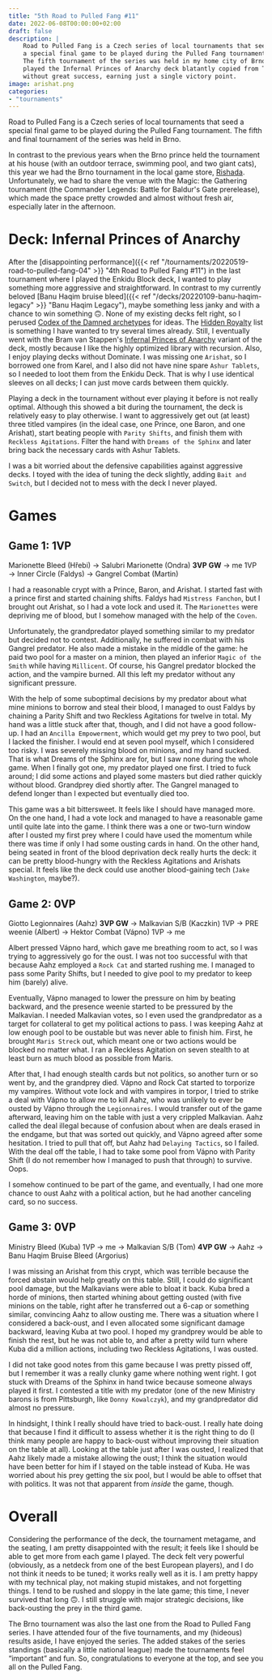 ```yaml
---
title: "5th Road to Pulled Fang #11"
date: 2022-06-08T00:00:00+02:00
draft: false
description: |
    Road to Pulled Fang is a Czech series of local tournaments that seed
    a special final game to be played during the Pulled Fang tournament.
    The fifth tournament of the series was held in my home city of Brno. I
    played the Infernal Princes of Anarchy deck blatantly copied from TWDA
    without great success, earning just a single victory point.
image: arishat.png
categories:
- "tournaments"
---
```


Road to Pulled Fang is a Czech series of local tournaments that seed a special
final game to be played during the Pulled Fang tournament. The fifth and final
tournament of the series was held in Brno.

In contrast to the previous years when the Brno prince held the tournament at
his house (with an outdoor terrace, swimming pool, and two giant cats), this year
we had the Brno tournament in the local game store, [Rishada](https://www.rishada.cz/turnaje).
Unfortunately, we had to share the venue with the Magic: the Gathering tournament
(the Commander Legends: Battle for Baldur's Gate prerelease), which made the
space pretty crowded and almost without fresh air, especially later in the
afternoon.

# Deck: Infernal Princes of Anarchy

After the [disappointing performance]({{< ref "/tournaments/20220519-road-to-pulled-fang-04" >}} "4th Road to Pulled Fang #11")
in the last tournament where I played the Enkidu Block deck, I wanted to play
something more aggressive and straightforward. In contrast to my currently
beloved [Banu Haqim bruise bleed]({{< ref "/decks/20220109-banu-haqim-legacy" >}} "Banu Haqim Legacy"),
maybe something less janky and with a chance to win something 🙃. None
of my existing decks felt right, so I perused [Codex of the Damned archetypes](https://codex-of-the-damned.org)
for ideas. The [Hidden Royalty](https://codex-of-the-damned.org/en/archetypes/neonate/hidden-royalty.html)
list is something I have wanted to try several times already. Still, I eventually
went with the Bram van Stappen's [Infernal Princes of Anarchy](https://www.vekn.net/forum/event-reports-and-twd/79467-twd-belgian-national-championship-2021-brussels-6-11-2021)
variant of the deck, mostly because I like the highly optimized library with
recursion. Also, I enjoy playing decks without Dominate. I was missing one
`Arishat`, so I borrowed one from Karel, and I also did not have nine spare
`Ashur Tablets`, so I needed to loot them from the Enkidu Deck. That is why I use
identical sleeves on all decks; I can just move cards between them quickly.

Playing a deck in the tournament without ever playing it before is not really
optimal. Although this showed a bit during the tournament, the deck is relatively
easy to play otherwise. I want to aggressively get out (at least) three titled
vampires (in the ideal case, one Prince, one Baron, and one Arishat), start
beating people with `Parity Shifts`, and finish them with `Reckless Agitations`.
Filter the hand with `Dreams of the Sphinx` and later bring back the necessary cards
with Ashur Tablets.

I was a bit worried about the defensive capabilities against aggressive decks. I
toyed with the idea of tuning the deck slightly, adding `Bait and Switch`, but I
decided not to mess with the deck I never played.

# Games

## Game 1: 1VP

Marionette Bleed (Hřebi) →️ Salubri Marionette (Ondra) **3VP GW** →️ me 1VP →️ Inner Circle (Faldys) →️ Gangrel Combat (Martin)

I had a reasonable crypt with a Prince, Baron, and Arishat. I started fast with
a prince first and started chaining shifts. Faldys had `Mistress Fanchon`, but I
brought out Arishat, so I had a vote lock and used it. The `Marionettes` were
depriving me of blood, but I somehow managed with the help of the `Coven`.

Unfortunately, the grandpredator played something similar to my predator
but decided not to contest. Additionally, he suffered in combat with his Gangrel
predator. He also made a mistake in the middle of the game: he paid two pool
for a master on a minion, then played an inferior `Magic of the Smith` while having
`Millicent`. Of course, his Gangrel predator blocked the action, and the vampire
burned. All this left my predator without any significant pressure.

With the help of some suboptimal decisions by my predator about what mine minions
to borrow and steal their blood, I managed to oust Faldys by chaining a Parity
Shift and two Reckless Agitations for twelve in total. My hand was a little stuck
after that, though, and I did not have a good follow-up. I had an `Ancilla
Empowerment`, which would get my prey to two pool, but I lacked the finisher. I
would end at seven pool myself, which I considered too risky. I was severely
missing blood on minions, and my hand sucked. That is what Dreams of the Sphinx
are for, but I saw none during the whole game. When I finally got one, my
predator played one first. I tried to fuck around; I did some actions and played
some masters but died rather quickly without blood. Grandprey died shortly
after. The Gangrel managed to defend longer than I expected but eventually died too.

This game was a bit bittersweet. It feels like I should have managed more. On
the one hand, I had a vote lock and managed to have a reasonable game until
quite late into the game. I think there was a one or two-turn window after I
ousted my first prey where I could have used the momentum while there was time
if only I had some ousting cards in hand. On the other hand, being seated
in front of the blood deprivation deck really hurts the deck: it can be pretty
blood-hungry with the Reckless Agitations and Arishats special. It feels like
the deck could use another blood-gaining tech (`Jake Washington`, maybe?).

## Game 2: 0VP

Giotto Legionnaires (Aahz) **3VP GW** →️ Malkavian S/B (Kaczkin) 1VP →️ PRE weenie (Albert) →️ Hektor Combat (Vápno) 1VP →️ me

Albert pressed Vápno hard, which gave me breathing room to act, so I was trying
to aggressively go for the oust. I was not too successful with that because
Aahz employed a `Rock Cat` and started rushing me. I managed to pass some Parity
Shifts, but I needed to give pool to my predator to keep him (barely) alive.

Eventually, Vápno managed to lower the pressure on him by beating backward, and
the presence weenie started to be pressured by the Malkavian. I needed Malkavian
votes, so I even used the grandpredator as a target for collateral to get my
political actions to pass. I was keeping Aahz at low enough pool to be oustable
but was never able to finish him. First, he brought `Maris Streck` out, which meant
one or two actions would be blocked no matter what. I ran a Reckless Agitation on
seven stealth to at least burn as much blood as possible from Maris.

After that, I had enough stealth cards but not politics, so another turn or so
went by, and the grandprey died. Vápno and Rock Cat started to torporize
my vampires. Without vote lock and with vampires in torpor, I tried to strike
a deal with Vápno to allow me to kill Aahz, who was unlikely to ever be ousted
by Vápno through the `Legionnaires`. I would transfer out of the game afterward,
leaving him on the table with just a very crippled Malkavian. Aahz called
the deal illegal because of confusion about when are deals erased in the endgame,
but that was sorted out quickly, and Vápno agreed after some hesitation. I tried
to pull that off, but Aahz had `Delaying Tactics`, so I failed. With the deal off
the table, I had to take some pool from Vápno with Parity Shift (I do not
remember how I managed to push that through) to survive. Oops.

I somehow continued to be part of the game, and eventually, I had one more
chance to oust Aahz with a political action, but he had another canceling card,
so no success.

## Game 3: 0VP

Ministry Bleed (Kuba) 1VP → me → Malkavian S/B (Tom) **4VP GW** → Aahz → Banu Haqim Bruise Bleed (Argorius)

I was missing an Arishat from this crypt, which was terrible because the forced
abstain would help greatly on this table. Still, I could do significant pool
damage, but the Malkavians were able to bloat it back. Kuba bred a horde of
minions, then started whining about getting ousted (with five minions
on the table, right after he transferred out a 6-cap or something similar,
convincing Aahz to allow ousting me. There was a situation where I considered
a back-oust, and I even allocated some significant damage backward, leaving Kuba
at two pool. I hoped my grandprey would be able to finish the rest, but he was
not able to, and after a pretty wild turn where Kuba did a million actions,
including two Reckless Agitations, I was ousted.

I did not take good notes from this game because I was pretty pissed off,
but I remember it was a really clunky game where nothing went right. I got stuck
with Dreams of the Sphinx in hand twice because someone always played it first.
I contested a title with my predator (one of the new Ministry barons is from
Pittsburgh, like `Donny Kowalczyk`), and my grandpredator did almost no pressure.

In hindsight, I think I really should have tried to back-oust. I really hate
doing that because I find it difficult to assess whether it is the right thing
to do (I think many people are happy to back-oust without improving their
situation on the table at all). Looking at the table just after I was ousted,
I realized that Aahz likely made a mistake allowing the oust; I think
the situation would have been better for him if I stayed on the table instead
of Kuba. He was worried about his prey getting the six pool, but I would be able
to offset that with politics. It was not that apparent from *inside* the game,
though.

# Overall

Considering the performance of the deck, the tournament metagame,
and the seating, I am pretty disappointed with the result; it feels like I should
be able to get more from each game I played. The deck felt very powerful
(obviously, as a netdeck from one of the best European players), and I do not
think it needs to be tuned; it works really well as it is. I am pretty happy
with my technical play, not making stupid mistakes, and not forgetting things.
I tend to be rushed and sloppy in the late game; this time, I never survived
that long 🙃. I still struggle with major strategic decisions, like back-ousting
the prey in the third game.

The Brno tournament was also the last one from the Road to Pulled Fang series.
I have attended four of the five tournaments, and my (hideous) results aside, I
have enjoyed the series. The added stakes of the series standings (basically
a little national league) made the tournaments feel “important” and fun. So,
congratulations to everyone at the top, and see you all on the Pulled Fang.
